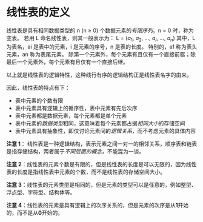 # 线性表的定义

线性表是具有相同数据类型的 n (n ≥ 0) 个数据元素的*有限序列*。n = 0 时，称为空表。
若用 L 命名线性表，则其一般表示为：
L = ($a_1$, $a_2$, ..., $a_i$, ..., $a_n$)
其中，L 为表名，ai 是表中的元素，i 是元素的序号，n 是表的长度。
特别的，a1 称为表头元素，an 称为表尾元素。
除第一个元素外，每个元素有且仅有一个直接前驱；除最后一个元素外，每个元素有且仅有一个直接后继。

以上就是线性表的逻辑特性，这种线行有序的逻辑结构正是线性表名字的由来。

因此，线性表的特点有下：

- 表中元素的个数有限
- 表中元素具有逻辑上的循序性，表中元素有先后次序
- 表中元素都是数据元素，每个元素都是单个元素
- 表中元素的*数据类型*相同，这意味着每个元素都占据*相同大小*的存储空间
- 表中元素具有抽象性，即仅讨论元素间的*逻辑关系*，而不考虑元素的具体内容

**注意 1**： 线性表是一种逻辑结构，表示元素之间一对一的相邻关系，顺序表和链表是指存储结构，两者属于*不同层面的概念*，不能混为一谈。

**注意 2**：线性表的元素个数是有限的，但是线性表的长度是可以无限的，因为线性表的长度是指线性表中元素的个数，而不是线性表的存储空间大小。

**注意 3**：线性表的元素类型是相同的，但是元素的类型可以是任意的，例如整型、浮点型、字符型、结构体等。

**注意 4**：线性表的元素是具有逻辑上的次序关系的，但是元素的次序是从**1**开始的，而不是从**0**开始的。
